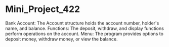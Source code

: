 # Mini_Project_422
Bank Account: The Account structure holds the account number, holder's name, and balance. Functions: The deposit, withdraw, and display functions perform operations on the account. Menu: The program provides options to deposit money, withdraw money, or view the balance.
